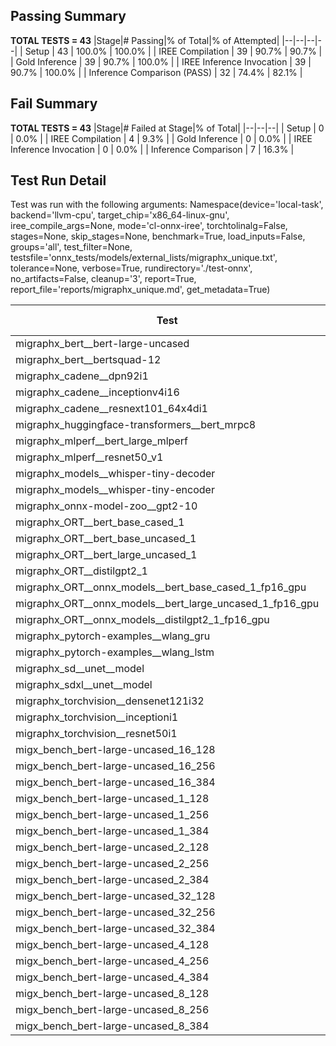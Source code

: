 ## Passing Summary

**TOTAL TESTS = 43**
|Stage|# Passing|% of Total|% of Attempted|
|--|--|--|--|
| Setup | 43 | 100.0% | 100.0% |
| IREE Compilation | 39 | 90.7% | 90.7% |
| Gold Inference | 39 | 90.7% | 100.0% |
| IREE Inference Invocation | 39 | 90.7% | 100.0% |
| Inference Comparison (PASS) | 32 | 74.4% | 82.1% |
## Fail Summary

**TOTAL TESTS = 43**
|Stage|# Failed at Stage|% of Total|
|--|--|--|
| Setup | 0 | 0.0% |
| IREE Compilation | 4 | 9.3% |
| Gold Inference | 0 | 0.0% |
| IREE Inference Invocation | 0 | 0.0% |
| Inference Comparison | 7 | 16.3% |
## Test Run Detail
Test was run with the following arguments:
Namespace(device='local-task', backend='llvm-cpu', target_chip='x86_64-linux-gnu', iree_compile_args=None, mode='cl-onnx-iree', torchtolinalg=False, stages=None, skip_stages=None, benchmark=True, load_inputs=False, groups='all', test_filter=None, testsfile='onnx_tests/models/external_lists/migraphx_unique.txt', tolerance=None, verbose=True, rundirectory='./test-onnx', no_artifacts=False, cleanup='3', report=True, report_file='reports/migraphx_unique.md', get_metadata=True)

| Test | Exit Status | Mean Benchmark Time (ms) | Notes |
|--|--|--|--|
| migraphx_bert__bert-large-uncased | PASS | 430.9084552029769 | |
| migraphx_bert__bertsquad-12 | compilation | None | |
| migraphx_cadene__dpn92i1 | PASS | 195.15682818988958 | |
| migraphx_cadene__inceptionv4i16 | PASS | 5266.745117182532 | |
| migraphx_cadene__resnext101_64x4di1 | PASS | 315.4710127661625 | |
| migraphx_huggingface-transformers__bert_mrpc8 | PASS | 445.887162660559 | |
| migraphx_mlperf__bert_large_mlperf | Numerics | 461.0008963694175 | |
| migraphx_mlperf__resnet50_v1 | PASS | 96.74623807271321 | |
| migraphx_models__whisper-tiny-decoder | PASS | 61.49504519999027 | |
| migraphx_models__whisper-tiny-encoder | Numerics | 211.93406503233643 | |
| migraphx_onnx-model-zoo__gpt2-10 | compilation | None | |
| migraphx_ORT__bert_base_cased_1 | PASS | 240.1801293922795 | |
| migraphx_ORT__bert_base_uncased_1 | PASS | 219.03724264767433 | |
| migraphx_ORT__bert_large_uncased_1 | PASS | 580.8529146015644 | |
| migraphx_ORT__distilgpt2_1 | PASS | 83.63800751976669 | |
| migraphx_ORT__onnx_models__bert_base_cased_1_fp16_gpu | Numerics | 191.1271046847105 | |
| migraphx_ORT__onnx_models__bert_large_uncased_1_fp16_gpu | Numerics | 569.5953232546647 | |
| migraphx_ORT__onnx_models__distilgpt2_1_fp16_gpu | Numerics | 97.8882708365009 | |
| migraphx_pytorch-examples__wlang_gru | PASS | 63.946578877441794 | |
| migraphx_pytorch-examples__wlang_lstm | PASS | 18.497279273313385 | |
| migraphx_sd__unet__model | import_model | None | |
| migraphx_sdxl__unet__model | import_model | None | |
| migraphx_torchvision__densenet121i32 | PASS | 1838.5565647234519 | |
| migraphx_torchvision__inceptioni1 | PASS | 231.8094302382734 | |
| migraphx_torchvision__resnet50i1 | PASS | 89.39730492420495 | |
| migx_bench_bert-large-uncased_16_128 | PASS | 1619.5523540178935 | |
| migx_bench_bert-large-uncased_16_256 | PASS | 5297.654518236716 | |
| migx_bench_bert-large-uncased_16_384 | Numerics | 9346.485191956162 | |
| migx_bench_bert-large-uncased_1_128 | PASS | 159.94034943481284 | |
| migx_bench_bert-large-uncased_1_256 | PASS | 258.50097835063934 | |
| migx_bench_bert-large-uncased_1_384 | PASS | 439.07933806379634 | |
| migx_bench_bert-large-uncased_2_128 | PASS | 247.133739085661 | |
| migx_bench_bert-large-uncased_2_256 | PASS | 1490.6581311176221 | |
| migx_bench_bert-large-uncased_2_384 | PASS | 1491.2589242060978 | |
| migx_bench_bert-large-uncased_32_128 | PASS | 5256.144432350993 | |
| migx_bench_bert-large-uncased_32_256 | PASS | 14146.17415269216 | |
| migx_bench_bert-large-uncased_32_384 | Numerics | 23850.59071580569 | |
| migx_bench_bert-large-uncased_4_128 | PASS | 430.41468628992635 | |
| migx_bench_bert-large-uncased_4_256 | PASS | 800.4560315360626 | |
| migx_bench_bert-large-uncased_4_384 | PASS | 1242.8607512265444 | |
| migx_bench_bert-large-uncased_8_128 | PASS | 2780.5501806239286 | |
| migx_bench_bert-large-uncased_8_256 | PASS | 1622.6424959798653 | |
| migx_bench_bert-large-uncased_8_384 | PASS | 3577.2740126897893 | |
